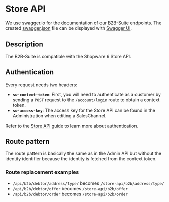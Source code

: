 # Store API

We use swagger.io for the documentation of our B2B-Suite endpoints. The created [swagger.json](https://gitlab.com/shopware/shopware/enterprise/b2b/-/blob/minor/swagger.json) file can be displayed with [Swagger UI](http://swagger.io/swagger-ui/).

## Description

The B2B-Suite is compatible with the Shopware 6 Store API.

## Authentication

Every request needs two headers:

* **`sw-context-token`**: First, you will need to authenticate as a customer by sending a `POST` request to the `/account/login` route to obtain a context token.
* **`sw-access-key`**: The access key for the Store API can be found in the Administration when editing a SalesChannel.

Refer to the [Store API](https://shopware.stoplight.io/docs/store-api/ZG9jOjEwODA3NjQx-authentication-and-authorisation) guide to learn more about authentication.

## Route pattern

The route pattern is basically the same as in the Admin API but without the identity identifier because the identity is fetched from the context token.

### Route replacement examples

* `/api/b2b/debtor/address/type/` becomes `/store-api/b2b/address/type/`
* `/api/b2b/debtor/offer` becomes `/store-api/b2b/offer`
* `/api/b2b/debtor/order` becomes `/store-api/b2b/order`

